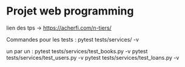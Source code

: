 # Projet web programming

lien des tps -> https://acherfi.com/n-tiers/

Commandes pour les tests :
pytest tests/services/ -v

un par un :
pytest tests/services/test_books.py -v
pytest tests/services/test_users.py -v
pytest tests/services/test_loans.py -v
